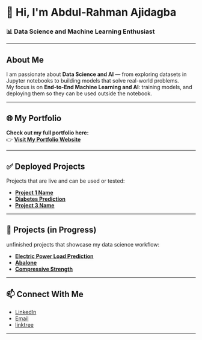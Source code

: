 
# 👋 Hi, I'm **Abdul-Rahman Ajidagba**  

### 📊 Data Science and Machine Learning Enthusiast 

---

##  About Me  
I am passionate about **Data Science and AI** — from exploring datasets in Jupyter notebooks to building models that solve real-world problems.  
My focus is on **End-to-End Machine Learning and AI**: training models, and deploying them so they can be used outside the notebook.  

---

## 🌐 My Portfolio  
**Check out my full portfolio here:**  
👉 [**Visit My Portfolio Website**](https://yourportfolio.com)  

---

## ✅ Deployed Projects  
Projects that are live and can be used or tested:  

- [**Project 1 Name**](#)  
- [**Diabetes Prediction**](https://github.com/Calaabdul/Diabetes-app-with-streamlit)   
- [**Project 3 Name**](#) 
---

## 📝 Projects (in Progress)  
unfinished projects that showcase my data science workflow:  

- [**Electric Power Load Prediction**](https://github.com/Calaabdul/Energy-consumption-with-GRU/blob/main/notebook/notebook.ipynb) 
- [**Abalone**](#)   
- [**Compressive Strength**](#) 
---

## 📫 Connect With Me  
- [LinkedIn](https://www.linkedin.com/in/abdul-rahman-ajidagba)  
- [Email](mailto:ajidagba19@gmail.com)  
- [linktree](https://linktr.ee/calaabdul) 

---

